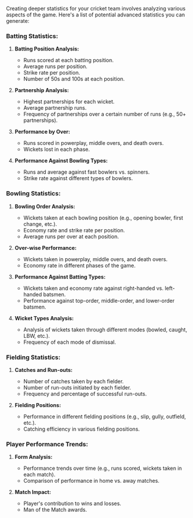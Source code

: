 Creating deeper statistics for your cricket team involves analyzing various aspects of the game. Here's a list of potential advanced statistics you can generate:

### Batting Statistics:
1. **Batting Position Analysis:**
   - Runs scored at each batting position.
   - Average runs per position.
   - Strike rate per position.
   - Number of 50s and 100s at each position.

2. **Partnership Analysis:**
   - Highest partnerships for each wicket.
   - Average partnership runs.
   - Frequency of partnerships over a certain number of runs (e.g., 50+ partnerships).

3. **Performance by Over:**
   - Runs scored in powerplay, middle overs, and death overs.
   - Wickets lost in each phase.

4. **Performance Against Bowling Types:**
   - Runs and average against fast bowlers vs. spinners.
   - Strike rate against different types of bowlers.

### Bowling Statistics:
1. **Bowling Order Analysis:**
   - Wickets taken at each bowling position (e.g., opening bowler, first change, etc.).
   - Economy rate and strike rate per position.
   - Average runs per over at each position.

2. **Over-wise Performance:**
   - Wickets taken in powerplay, middle overs, and death overs.
   - Economy rate in different phases of the game.

3. **Performance Against Batting Types:**
   - Wickets taken and economy rate against right-handed vs. left-handed batsmen.
   - Performance against top-order, middle-order, and lower-order batsmen.

4. **Wicket Types Analysis:**
   - Analysis of wickets taken through different modes (bowled, caught, LBW, etc.).
   - Frequency of each mode of dismissal.

### Fielding Statistics:
1. **Catches and Run-outs:**
   - Number of catches taken by each fielder.
   - Number of run-outs initiated by each fielder.
   - Frequency and percentage of successful run-outs.

2. **Fielding Positions:**
   - Performance in different fielding positions (e.g., slip, gully, outfield, etc.).
   - Catching efficiency in various fielding positions.

### Player Performance Trends:
1. **Form Analysis:**
   - Performance trends over time (e.g., runs scored, wickets taken in each match).
   - Comparison of performance in home vs. away matches.

2. **Match Impact:**
   - Player's contribution to wins and losses.
   - Man of the Match awards.
